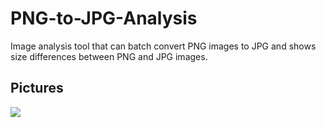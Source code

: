 # PNG-to-JPG-Analysis
Image analysis tool that can batch convert PNG images to JPG and shows size differences between PNG and JPG images.

## Pictures
![](https://i.imgur.com/PWwMIfx.png)
